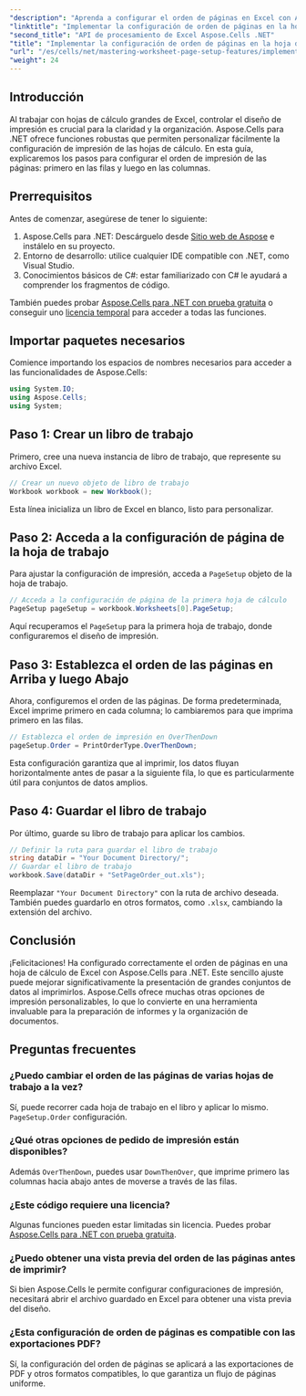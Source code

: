 ```yaml
---
"description": "Aprenda a configurar el orden de páginas en Excel con Aspose.Cells para .NET. Esta guía paso a paso muestra cómo imprimir primero en las filas y luego en las columnas, garantizando que sus hojas de cálculo grandes se vean ordenadas en el papel."
"linktitle": "Implementar la configuración de orden de páginas en la hoja de trabajo"
"second_title": "API de procesamiento de Excel Aspose.Cells .NET"
"title": "Implementar la configuración de orden de páginas en la hoja de trabajo"
"url": "/es/cells/net/mastering-worksheet-page-setup-features/implement-page-order-settings/"
"weight": 24
---
```


## Introducción

Al trabajar con hojas de cálculo grandes de Excel, controlar el diseño de impresión es crucial para la claridad y la organización. Aspose.Cells para .NET ofrece funciones robustas que permiten personalizar fácilmente la configuración de impresión de las hojas de cálculo. En esta guía, explicaremos los pasos para configurar el orden de impresión de las páginas: primero en las filas y luego en las columnas.

## Prerrequisitos

Antes de comenzar, asegúrese de tener lo siguiente:

1. Aspose.Cells para .NET: Descárguelo desde [Sitio web de Aspose](https://releases.aspose.com/cells/net/) e instálelo en su proyecto.
2. Entorno de desarrollo: utilice cualquier IDE compatible con .NET, como Visual Studio.
3. Conocimientos básicos de C#: estar familiarizado con C# le ayudará a comprender los fragmentos de código.

También puedes probar [Aspose.Cells para .NET con prueba gratuita](https://releases.aspose.com/) o conseguir uno [licencia temporal](https://purchase.aspose.com/temporary-license/) para acceder a todas las funciones.

## Importar paquetes necesarios

Comience importando los espacios de nombres necesarios para acceder a las funcionalidades de Aspose.Cells:

```csharp
using System.IO;
using Aspose.Cells;
using System;
```

## Paso 1: Crear un libro de trabajo

Primero, cree una nueva instancia de libro de trabajo, que represente su archivo Excel.

```csharp
// Crear un nuevo objeto de libro de trabajo
Workbook workbook = new Workbook();
```

Esta línea inicializa un libro de Excel en blanco, listo para personalizar.

## Paso 2: Acceda a la configuración de página de la hoja de trabajo

Para ajustar la configuración de impresión, acceda a `PageSetup` objeto de la hoja de trabajo.

```csharp
// Acceda a la configuración de página de la primera hoja de cálculo
PageSetup pageSetup = workbook.Worksheets[0].PageSetup;
```

Aquí recuperamos el `PageSetup` para la primera hoja de trabajo, donde configuraremos el diseño de impresión.

## Paso 3: Establezca el orden de las páginas en Arriba y luego Abajo

Ahora, configuremos el orden de las páginas. De forma predeterminada, Excel imprime primero en cada columna; lo cambiaremos para que imprima primero en las filas.

```csharp
// Establezca el orden de impresión en OverThenDown
pageSetup.Order = PrintOrderType.OverThenDown;
```

Esta configuración garantiza que al imprimir, los datos fluyan horizontalmente antes de pasar a la siguiente fila, lo que es particularmente útil para conjuntos de datos amplios.

## Paso 4: Guardar el libro de trabajo

Por último, guarde su libro de trabajo para aplicar los cambios.

```csharp
// Definir la ruta para guardar el libro de trabajo
string dataDir = "Your Document Directory/";
// Guardar el libro de trabajo
workbook.Save(dataDir + "SetPageOrder_out.xls");
```

Reemplazar `"Your Document Directory"` con la ruta de archivo deseada. También puedes guardarlo en otros formatos, como `.xlsx`, cambiando la extensión del archivo.

## Conclusión

¡Felicitaciones! Ha configurado correctamente el orden de páginas en una hoja de cálculo de Excel con Aspose.Cells para .NET. Este sencillo ajuste puede mejorar significativamente la presentación de grandes conjuntos de datos al imprimirlos. Aspose.Cells ofrece muchas otras opciones de impresión personalizables, lo que lo convierte en una herramienta invaluable para la preparación de informes y la organización de documentos.

## Preguntas frecuentes

### ¿Puedo cambiar el orden de las páginas de varias hojas de trabajo a la vez?

Sí, puede recorrer cada hoja de trabajo en el libro y aplicar lo mismo. `PageSetup.Order` configuración.

### ¿Qué otras opciones de pedido de impresión están disponibles?

Además `OverThenDown`, puedes usar `DownThenOver`, que imprime primero las columnas hacia abajo antes de moverse a través de las filas.

### ¿Este código requiere una licencia?

Algunas funciones pueden estar limitadas sin licencia. Puedes probar [Aspose.Cells para .NET con prueba gratuita](https://releases.aspose.com/).

### ¿Puedo obtener una vista previa del orden de las páginas antes de imprimir?

Si bien Aspose.Cells le permite configurar configuraciones de impresión, necesitará abrir el archivo guardado en Excel para obtener una vista previa del diseño.

### ¿Esta configuración de orden de páginas es compatible con las exportaciones PDF?

Sí, la configuración del orden de páginas se aplicará a las exportaciones de PDF y otros formatos compatibles, lo que garantiza un flujo de páginas uniforme.